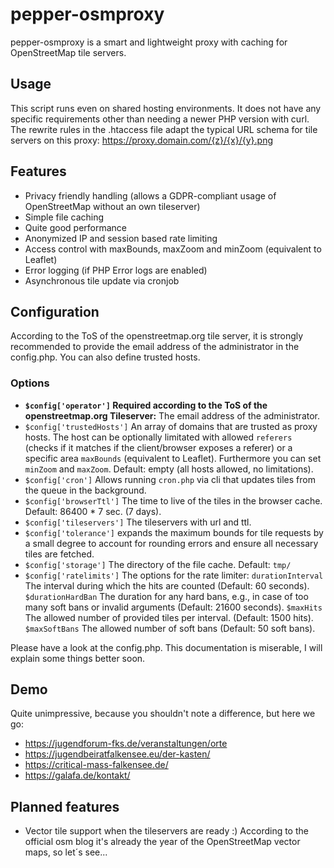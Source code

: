 # pepper-osmproxy
pepper-osmproxy is a smart and lightweight proxy with caching for OpenStreetMap tile servers.

## Usage
This script runs even on shared hosting environments. It does not have any specific requirements other than needing a newer PHP version with curl. The rewrite rules in the .htaccess file adapt the typical URL schema for tile servers on this proxy: https://proxy.domain.com/{z}/{x}/{y}.png

## Features
- Privacy friendly handling (allows a GDPR-compliant usage of OpenStreetMap without an own tileserver)
- Simple file caching
- Quite good performance
- Anonymized IP and session based rate limiting
- Access control with maxBounds, maxZoom and minZoom (equivalent to Leaflet)
- Error logging (if PHP Error logs are enabled)
- Asynchronous tile update via cronjob

## Configuration

According to the ToS of the openstreetmap.org tile server, it is strongly recommended to provide the email address of the administrator in the config.php. You can also define trusted hosts.

### Options
- **`$config['operator']` Required according to the ToS of the openstreetmap.org Tileserver:** The email address of the administrator.
- `$config['trustedHosts']` An array of domains that are trusted as proxy hosts. The host can be optionally limitated with allowed `referers` (checks if it matches if the client/browser exposes a referer) or a specific area `maxBounds` (equivalent to Leaflet). Furthermore you can set `minZoom` and `maxZoom`. Default: empty (all hosts allowed, no limitations).
- `$config['cron']` Allows running `cron.php` via cli that updates tiles from the queue in the background.
- `$config['browserTtl']` The time to live of the tiles in the browser cache. Default: 86400 * 7 sec. (7 days).
- `$config['tileservers']` The tileservers with url and ttl. 
- `$config['tolerance']` expands the maximum bounds for tile requests by a small degree to account for rounding errors and ensure all necessary tiles are fetched.
- `$config['storage']` The directory of the file cache. Default: `tmp/`
- `$config['ratelimits']` The options for the rate limiter: `durationInterval` The interval during which the hits are counted (Default: 60 seconds). `$durationHardBan` The duration for any hard bans, e.g., in case of too many soft bans or invalid arguments (Default: 21600 seconds). `$maxHits` The allowed number of provided tiles per interval. (Default: 1500 hits). `$maxSoftBans` The allowed number of soft bans (Default: 50 soft bans).

Please have a look at the config.php. This documentation is miserable, I will explain some things better soon.

## Demo
Quite unimpressive, because you shouldn't note a difference, but here we go:
- https://jugendforum-fks.de/veranstaltungen/orte
- https://jugendbeiratfalkensee.eu/der-kasten/
- https://critical-mass-falkensee.de/
- https://galafa.de/kontakt/

## Planned features
- Vector tile support when the tileservers are ready :) According to the official osm blog it's already the year of the OpenStreetMap vector maps, so let´s see...
